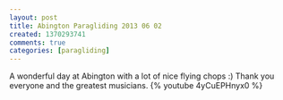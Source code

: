 ```yaml
---
layout: post
title: Abington Paragliding 2013 06 02
created: 1370293741
comments: true
categories: [paragliding]
---
```

A wonderful day at Abington with a lot of nice flying chops :) Thank you everyone and the greatest musicians.
{% youtube 4yCuEPHnyx0 %}
